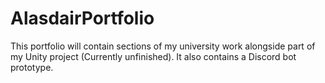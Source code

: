 # AlasdairPortfolio
This portfolio will contain sections of my university work alongside part of my Unity project (Currently unfinished).
It also contains a Discord bot prototype.

